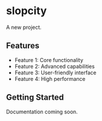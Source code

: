 # slopcity

A new project.

## Features

- Feature 1: Core functionality
- Feature 2: Advanced capabilities
- Feature 3: User-friendly interface
- Feature 4: High performance

## Getting Started

Documentation coming soon.
